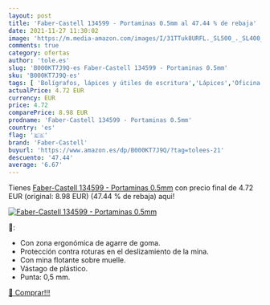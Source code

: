 ```yaml
---
layout: post
title: 'Faber-Castell 134599 - Portaminas 0.5mm al 47.44 % de rebaja'
date: 2021-11-27 11:30:02
image: 'https://m.media-amazon.com/images/I/31TTuk8URFL._SL500_._SL400_.jpg'
comments: true
category: ofertas
author: 'tole.es'
slug: 'B000KT7J9Q-es Faber-Castell 134599 - Portaminas 0.5mm'
sku: 'B000KT7J9Q-es'
tags: [ 'Bolígrafos, lápices y útiles de escritura','Lápices','Oficina y papelería','Portaminas','faber-castell','portaminas', ]
actualPrice: 4.72 EUR
currency: EUR
price: 4.72
comparePrice: 8.98 EUR
prodname: 'Faber-Castell 134599 - Portaminas 0.5mm'
country: 'es'
flag: '🇪🇸'
brand: 'Faber-Castell'
buyurl: 'https://www.amazon.es/dp/B000KT7J9Q/?tag=tolees-21'
descuento: '47.44'
average: '6.67'
---
```


Tienes [Faber-Castell 134599 - Portaminas 0.5mm](https://www.amazon.es/dp/B000KT7J9Q/?tag=tolees-21) con precio final de  4.72 EUR (original: 8.98 EUR) (47.44 %  de rebaja) aqui!

[![Faber-Castell 134599 - Portaminas 0.5mm](https://m.media-amazon.com/images/I/31TTuk8URFL._SL500_._SL400_.jpg)](https://www.amazon.es/dp/B000KT7J9Q/?tag=tolees-21)

🔎:

- Con zona ergonómica de agarre de goma.
- Protección contra roturas en el deslizamiento de la mina.
- Con mina flotante sobre muelle.
- Vástago de plástico.
- Punta: 0,5 mm.

[🛒 Comprar!!!](https://www.amazon.es/dp/B000KT7J9Q/?tag=tolees-21)
